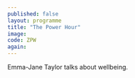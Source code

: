 ```yaml
---
published: false
layout: programme
title: "The Power Hour"
image:
code: ZPW
again:
---
```


Emma-Jane Taylor talks about wellbeing.
